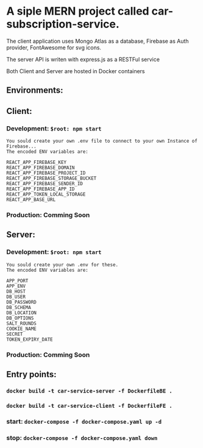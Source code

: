 # A siple MERN project called car-subscription-service.

The client application uses Mongo Atlas as a database, Firebase as Auth provider, FontAwesome for svg icons.

The server API is writen with express.js as a RESTFul service

Both Client and Server are hosted in Docker containers

## Environments:

## Client:

### Development: `$root: npm start`

    You sould create your own .env file to connect to your own Instance of Firebase...
    The encoded ENV variables are:

    REACT_APP_FIREBASE_KEY
    REACT_APP_FIREBASE_DOMAIN
    REACT_APP_FIREBASE_PROJECT_ID
    REACT_APP_FIREBASE_STORAGE_BUCKET
    REACT_APP_FIREBASE_SENDER_ID
    REACT_APP_FIREBASE_APP_ID
    REACT_APP_TOKEN_LOCAL_STORAGE
    REACT_APP_BASE_URL

### Production: Comming Soon

## Server:

### Development: `$root: npm start`

    You sould create your own .env for these.
    The encoded ENV variables are:

    APP_PORT
    APP_ENV
    DB_HOST
    DB_USER
    DB_PASSWORD
    DB_SCHEMA
    DB_LOCATION
    DB_OPTIONS
    SALT_ROUNDS
    COOKIE_NAME
    SECRET
    TOKEN_EXPIRY_DATE

### Production: Comming Soon

## Entry points:

### `docker build -t car-service-server -f DockerfileBE .`

### `docker build -t car-service-client -f DockerfileFE .`

### start: `docker-compose -f docker-compose.yaml up -d`

### stop: `docker-compose -f docker-compose.yaml down`
